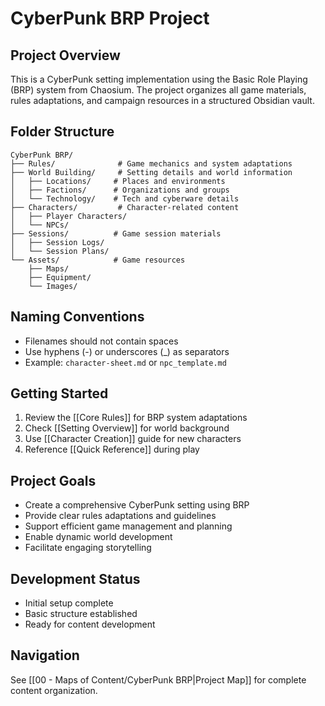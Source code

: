 # CyberPunk BRP Project

## Project Overview
This is a CyberPunk setting implementation using the Basic Role Playing (BRP) system from Chaosium. The project organizes all game materials, rules adaptations, and campaign resources in a structured Obsidian vault.

## Folder Structure

```
CyberPunk BRP/
├── Rules/              # Game mechanics and system adaptations
├── World Building/     # Setting details and world information
│   ├── Locations/     # Places and environments
│   ├── Factions/      # Organizations and groups
│   └── Technology/    # Tech and cyberware details
├── Characters/         # Character-related content
│   ├── Player Characters/
│   └── NPCs/
├── Sessions/          # Game session materials
│   ├── Session Logs/
│   └── Session Plans/
└── Assets/            # Game resources
    ├── Maps/
    ├── Equipment/
    └── Images/
```

## Naming Conventions
- Filenames should not contain spaces
- Use hyphens (-) or underscores (_) as separators
- Example: `character-sheet.md` or `npc_template.md`

## Getting Started
1. Review the [[Core Rules]] for BRP system adaptations
2. Check [[Setting Overview]] for world background
3. Use [[Character Creation]] guide for new characters
4. Reference [[Quick Reference]] during play

## Project Goals
- Create a comprehensive CyberPunk setting using BRP
- Provide clear rules adaptations and guidelines
- Support efficient game management and planning
- Enable dynamic world development
- Facilitate engaging storytelling

## Development Status
- Initial setup complete
- Basic structure established
- Ready for content development

## Navigation
See [[00 - Maps of Content/CyberPunk BRP|Project Map]] for complete content organization.
